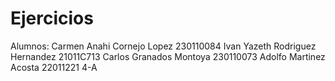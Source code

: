 # Ejercicios

Alumnos: 
Carmen Anahi Cornejo Lopez 230110084
Ivan Yazeth Rodriguez Hernandez 21011C713
Carlos Granados Montoya 230110073
Adolfo Martinez Acosta 22011221 4-A